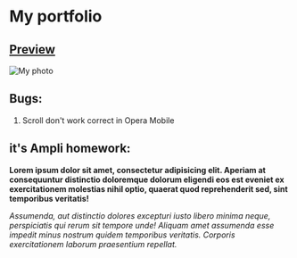 # My portfolio
## [Preview](https://ruden.com.ua)

![My photo](https://ruden.com.ua/assets/images/me.jpg)

## Bugs:
1. Scroll don't work correct in Opera Mobile

## it's Ampli homework:

**Lorem ipsum dolor sit amet, consectetur adipisicing elit. Aperiam at consequuntur distinctio doloremque dolorum
eligendi eos est eveniet ex exercitationem molestias nihil optio, quaerat quod reprehenderit sed, sint
temporibus veritatis!**

*Assumenda, aut distinctio dolores excepturi iusto libero minima neque, perspiciatis qui rerum sit tempore unde!
Aliquam amet assumenda esse impedit minus nostrum quidem temporibus veritatis. Corporis exercitationem laborum
praesentium repellat.*


